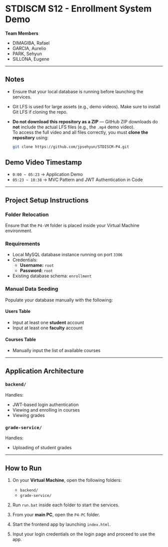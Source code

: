 # STDISCM S12 - Enrollment System Demo

**Team Members**  
- DIMAGIBA, Rafael  
- GARCIA, Aurelio  
- PARK, Sehyun  
- SILLONA, Eugene  

---

## Notes

- Ensure that your local database is running before launching the services.
- Git LFS is used for large assets (e.g., demo videos). Make sure to install Git LFS if cloning the repo.
- **Do not download this repository as a ZIP** — GitHub ZIP downloads do **not** include the actual LFS files (e.g., the `.mp4` demo video).  
  To access the full video and all files correctly, you must **clone the repository** using:

  ```bash
  git clone https://github.com/jpsehyun/STDISCM-P4.git

## Demo Video Timestamp

- `0:00 ~ 05:23` → Application Demo  
- `05:23 ~ 10:38` → MVC Pattern and JWT Authentication in Code

---

## Project Setup Instructions

### Folder Relocation

Ensure that the `P4-VM` folder is placed inside your Virtual Machine environment.

### Requirements

- Local MySQL database instance running on port `3306`
- Credentials:
  - **Username:** `root`
  - **Password:** `root`
- Existing database schema: `enrollment`

### Manual Data Seeding

Populate your database manually with the following:

#### Users Table
- Input at least one **student** account
- Input at least one **faculty** account

#### Courses Table
- Manually input the list of available courses

---

## Application Architecture

### `backend/`  
Handles:
- JWT-based login authentication
- Viewing and enrolling in courses
- Viewing grades

### `grade-service/`  
Handles:
- Uploading of student grades

---

## How to Run

1. On your **Virtual Machine**, open the following folders:
   - `backend/`
   - `grade-service/`

2. Run `run.bat` inside each folder to start the services.

3. From your **main PC**, open the `P4-PC` folder.

4. Start the frontend app by launching `index.html`.

5. Input your login credentials on the login page and proceed to use the app.

